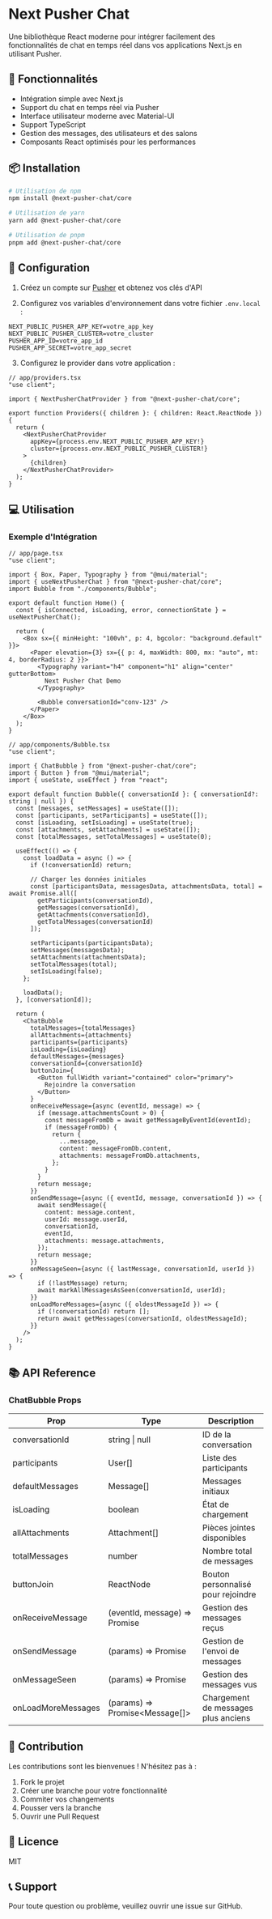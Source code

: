 # Next Pusher Chat

Une bibliothèque React moderne pour intégrer facilement des fonctionnalités de chat en temps réel dans vos applications Next.js en utilisant Pusher.

## 🚀 Fonctionnalités

- Intégration simple avec Next.js
- Support du chat en temps réel via Pusher
- Interface utilisateur moderne avec Material-UI
- Support TypeScript
- Gestion des messages, des utilisateurs et des salons
- Composants React optimisés pour les performances

## 📦 Installation

```bash
# Utilisation de npm
npm install @next-pusher-chat/core

# Utilisation de yarn
yarn add @next-pusher-chat/core

# Utilisation de pnpm
pnpm add @next-pusher-chat/core
```

## 🔧 Configuration

1. Créez un compte sur [Pusher](https://pusher.com) et obtenez vos clés d'API

2. Configurez vos variables d'environnement dans votre fichier `.env.local` :

```env
NEXT_PUBLIC_PUSHER_APP_KEY=votre_app_key
NEXT_PUBLIC_PUSHER_CLUSTER=votre_cluster
PUSHER_APP_ID=votre_app_id
PUSHER_APP_SECRET=votre_app_secret
```

3. Configurez le provider dans votre application :

```tsx
// app/providers.tsx
"use client";

import { NextPusherChatProvider } from "@next-pusher-chat/core";

export function Providers({ children }: { children: React.ReactNode }) {
  return (
    <NextPusherChatProvider
      appKey={process.env.NEXT_PUBLIC_PUSHER_APP_KEY!}
      cluster={process.env.NEXT_PUBLIC_PUSHER_CLUSTER!}
    >
      {children}
    </NextPusherChatProvider>
  );
}
```

## 💻 Utilisation

### Exemple d'Intégration

```tsx
// app/page.tsx
"use client";

import { Box, Paper, Typography } from "@mui/material";
import { useNextPusherChat } from "@next-pusher-chat/core";
import Bubble from "./components/Bubble";

export default function Home() {
  const { isConnected, isLoading, error, connectionState } = useNextPusherChat();

  return (
    <Box sx={{ minHeight: "100vh", p: 4, bgcolor: "background.default" }}>
      <Paper elevation={3} sx={{ p: 4, maxWidth: 800, mx: "auto", mt: 4, borderRadius: 2 }}>
        <Typography variant="h4" component="h1" align="center" gutterBottom>
          Next Pusher Chat Demo
        </Typography>
        
        <Bubble conversationId="conv-123" />
      </Paper>
    </Box>
  );
}

// app/components/Bubble.tsx
"use client";

import { ChatBubble } from "@next-pusher-chat/core";
import { Button } from "@mui/material";
import { useState, useEffect } from "react";

export default function Bubble({ conversationId }: { conversationId?: string | null }) {
  const [messages, setMessages] = useState([]);
  const [participants, setParticipants] = useState([]);
  const [isLoading, setIsLoading] = useState(true);
  const [attachments, setAttachments] = useState([]);
  const [totalMessages, setTotalMessages] = useState(0);

  useEffect(() => {
    const loadData = async () => {
      if (!conversationId) return;
      
      // Charger les données initiales
      const [participantsData, messagesData, attachmentsData, total] = await Promise.all([
        getParticipants(conversationId),
        getMessages(conversationId),
        getAttachments(conversationId),
        getTotalMessages(conversationId)
      ]);

      setParticipants(participantsData);
      setMessages(messagesData);
      setAttachments(attachmentsData);
      setTotalMessages(total);
      setIsLoading(false);
    };

    loadData();
  }, [conversationId]);

  return (
    <ChatBubble
      totalMessages={totalMessages}
      allAttachments={attachments}
      participants={participants}
      isLoading={isLoading}
      defaultMessages={messages}
      conversationId={conversationId}
      buttonJoin={
        <Button fullWidth variant="contained" color="primary">
          Rejoindre la conversation
        </Button>
      }
      onReceiveMessage={async (eventId, message) => {
        if (message.attachmentsCount > 0) {
          const messageFromDb = await getMessageByEventId(eventId);
          if (messageFromDb) {
            return {
              ...message,
              content: messageFromDb.content,
              attachments: messageFromDb.attachments,
            };
          }
        }
        return message;
      }}
      onSendMessage={async ({ eventId, message, conversationId }) => {
        await sendMessage({
          content: message.content,
          userId: message.userId,
          conversationId,
          eventId,
          attachments: message.attachments,
        });
        return message;
      }}
      onMessageSeen={async ({ lastMessage, conversationId, userId }) => {
        if (!lastMessage) return;
        await markAllMessagesAsSeen(conversationId, userId);
      }}
      onLoadMoreMessages={async ({ oldestMessageId }) => {
        if (!conversationId) return [];
        return await getMessages(conversationId, oldestMessageId);
      }}
    />
  );
}
```

## 📚 API Reference

### ChatBubble Props

| Prop | Type | Description |
|------|------|-------------|
| conversationId | string \| null | ID de la conversation |
| participants | User[] | Liste des participants |
| defaultMessages | Message[] | Messages initiaux |
| isLoading | boolean | État de chargement |
| allAttachments | Attachment[] | Pièces jointes disponibles |
| totalMessages | number | Nombre total de messages |
| buttonJoin | ReactNode | Bouton personnalisé pour rejoindre |
| onReceiveMessage | (eventId, message) => Promise<Message> | Gestion des messages reçus |
| onSendMessage | (params) => Promise<Message> | Gestion de l'envoi de messages |
| onMessageSeen | (params) => Promise<void> | Gestion des messages vus |
| onLoadMoreMessages | (params) => Promise<Message[]> | Chargement de messages plus anciens |

## 🤝 Contribution

Les contributions sont les bienvenues ! N'hésitez pas à :

1. Fork le projet
2. Créer une branche pour votre fonctionnalité
3. Commiter vos changements
4. Pousser vers la branche
5. Ouvrir une Pull Request

## 📝 Licence

MIT

## 📞 Support

Pour toute question ou problème, veuillez ouvrir une issue sur GitHub.

